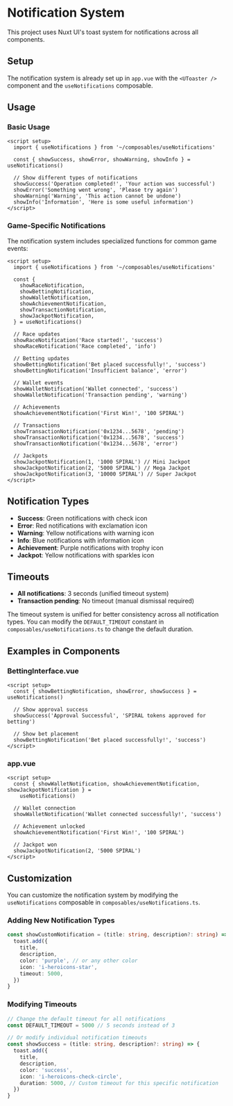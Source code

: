 # Notification System

This project uses Nuxt UI's toast system for notifications across all components.

## Setup

The notification system is already set up in `app.vue` with the `<UToaster />` component and the `useNotifications` composable.

## Usage

### Basic Usage

```vue
<script setup>
  import { useNotifications } from '~/composables/useNotifications'

  const { showSuccess, showError, showWarning, showInfo } = useNotifications()

  // Show different types of notifications
  showSuccess('Operation completed!', 'Your action was successful')
  showError('Something went wrong', 'Please try again')
  showWarning('Warning', 'This action cannot be undone')
  showInfo('Information', 'Here is some useful information')
</script>
```

### Game-Specific Notifications

The notification system includes specialized functions for common game events:

```vue
<script setup>
  import { useNotifications } from '~/composables/useNotifications'

  const {
    showRaceNotification,
    showBettingNotification,
    showWalletNotification,
    showAchievementNotification,
    showTransactionNotification,
    showJackpotNotification,
  } = useNotifications()

  // Race updates
  showRaceNotification('Race started!', 'success')
  showRaceNotification('Race completed', 'info')

  // Betting updates
  showBettingNotification('Bet placed successfully!', 'success')
  showBettingNotification('Insufficient balance', 'error')

  // Wallet events
  showWalletNotification('Wallet connected', 'success')
  showWalletNotification('Transaction pending', 'warning')

  // Achievements
  showAchievementNotification('First Win!', '100 SPIRAL')

  // Transactions
  showTransactionNotification('0x1234...5678', 'pending')
  showTransactionNotification('0x1234...5678', 'success')
  showTransactionNotification('0x1234...5678', 'error')

  // Jackpots
  showJackpotNotification(1, '1000 SPIRAL') // Mini Jackpot
  showJackpotNotification(2, '5000 SPIRAL') // Mega Jackpot
  showJackpotNotification(3, '10000 SPIRAL') // Super Jackpot
</script>
```

## Notification Types

- **Success**: Green notifications with check icon
- **Error**: Red notifications with exclamation icon
- **Warning**: Yellow notifications with warning icon
- **Info**: Blue notifications with information icon
- **Achievement**: Purple notifications with trophy icon
- **Jackpot**: Yellow notifications with sparkles icon

## Timeouts

- **All notifications**: 3 seconds (unified timeout system)
- **Transaction pending**: No timeout (manual dismissal required)

The timeout system is unified for better consistency across all notification types. You can modify the `DEFAULT_TIMEOUT` constant in `composables/useNotifications.ts` to change the default duration.

## Examples in Components

### BettingInterface.vue

```vue
<script setup>
  const { showBettingNotification, showError, showSuccess } = useNotifications()

  // Show approval success
  showSuccess('Approval Successful', 'SPIRAL tokens approved for betting')

  // Show bet placement
  showBettingNotification('Bet placed successfully!', 'success')
</script>
```

### app.vue

```vue
<script setup>
  const { showWalletNotification, showAchievementNotification, showJackpotNotification } =
    useNotifications()

  // Wallet connection
  showWalletNotification('Wallet connected successfully!', 'success')

  // Achievement unlocked
  showAchievementNotification('First Win!', '100 SPIRAL')

  // Jackpot won
  showJackpotNotification(2, '5000 SPIRAL')
</script>
```

## Customization

You can customize the notification system by modifying the `useNotifications` composable in `composables/useNotifications.ts`.

### Adding New Notification Types

```typescript
const showCustomNotification = (title: string, description?: string) => {
  toast.add({
    title,
    description,
    color: 'purple', // or any other color
    icon: 'i-heroicons-star',
    timeout: 5000,
  })
}
```

### Modifying Timeouts

```typescript
// Change the default timeout for all notifications
const DEFAULT_TIMEOUT = 5000 // 5 seconds instead of 3

// Or modify individual notification timeouts
const showSuccess = (title: string, description?: string) => {
  toast.add({
    title,
    description,
    color: 'success',
    icon: 'i-heroicons-check-circle',
    duration: 5000, // Custom timeout for this specific notification
  })
}
```
